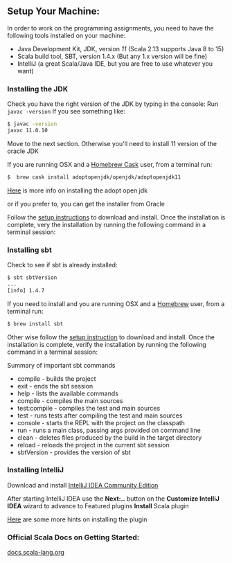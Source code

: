 ## Setup Your Machine:
In order to work on the programming assignments, you need to have the following tools installed on your machine:

* Java Development Kit, JDK, version *11* (Scala 2.13 supports Java 8 to 15)
* Scala build tool, SBT, version 1.4.x (But any 1.x version will be fine)
* IntelliJ (a great Scala/Java IDE, but you are free to use whatever you want)


### Installing the JDK

Check you have the right version of the JDK by typing in the console:
Run `javac -version`
If you see something like:
```bash
$ javac -version
javac 11.0.10
```

Move to the next section.  Otherwise you'll need to install 11 version of the oracle JDK


If you are running OSX and a [Homebrew Cask](https://github.com/caskroom/homebrew-cask) user, from a terminal run:


```bash
$  brew cask install adoptopenjdk/openjdk/adoptopenjdk11
```

[Here](https://github.com/AdoptOpenJDK/homebrew-openjdk/blob/master/README.md) is more info on installing the adopt open jdk

or if you prefer to, you can get the installer from Oracle

Follow the [setup instructions](https://www.oracle.com/java/technologies/javase-jdk11-downloads.html) to download and install. Once the installation is complete, very the installation by running the following command in a terminal session:

### Installing sbt
Check to see if sbt is already installed:

```bash
$ sbt sbtVersion
...
[info] 1.4.7
```

If you need to install and you are running OSX and a [Homebrew](http://brew.sh/) user, from a terminal run:

```bash
$ brew install sbt
```

Other wise follow the [setup instruction](https://www.scala-sbt.org/1.x/docs/Setup.html) to download and install. Once the installation is complete, verify the installation by running the following command in a terminal session:

Summary of important sbt commands
* compile - builds the project
* exit - ends the sbt session
* help - lists the available commands
* compile - compiles the main sources
* test:compile - compiles the test and main sources
* test - runs tests after compiling the test and main sources
* console - starts the REPL with the project on the classpath
* run - runs a main class, passing args provided on command line
* clean - deletes files produced by the build in the target directory
* reload - reloads the project in the current sbt session
* sbtVersion - provides the version of sbt


### Installing IntelliJ

Download and install [IntelliJ IDEA Community Edition](https://www.jetbrains.com/idea/download)

After starting IntelliJ IDEA use the **Next:..** button on the **Customize IntelliJ IDEA** wizard to advance to Featured plugins
**Install** Scala plugin

[Here](https://stackoverflow.com/questions/38973049/how-to-install-scala-plugin-for-intellij) are some more hints on installing the plugin

### Official Scala Docs on Getting Started:

[docs.scala-lang.org](https://docs.scala-lang.org/getting-started/)
